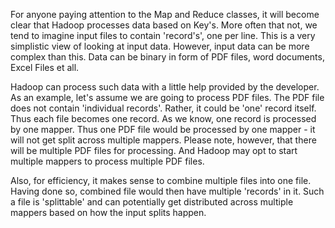 For anyone paying attention to the Map and Reduce classes, it will become clear that Hadoop processes data based on Key's. More often that not, we tend to imagine input files to contain 'record's', one per line. This is a very simplistic view of looking at input data. However, input data can be more complex than this. Data can be binary in form of PDF files, word documents, Excel Files et all.

Hadoop can process such data with a little help provided by the developer. As an example, let's assume we are going to process PDF files.
The PDF file does not contain 'individual records'. Rather, it could be 'one' record itself. Thus each file becomes one record. As we know, one record is processed by one mapper. Thus one PDF file would be processed by one mapper - it will not get split across multiple mappers. Please note, however, that there will be multiple PDF files for processing. And Hadoop may opt to start multiple mappers to process multiple PDF files.

Also, for efficiency, it makes sense to combine multiple files into one file. Having done so, combined file would then have multiple 'records' in it. Such a file is 'splittable' and can potentially get distributed across multiple mappers based on how the input splits happen.
